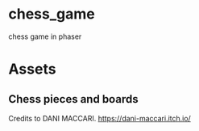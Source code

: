 # chess_game
chess game in phaser

# Assets
## Chess pieces and boards
Credits to DANI MACCARI.
https://dani-maccari.itch.io/
